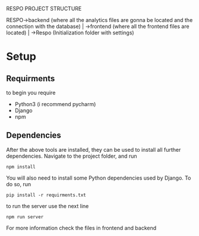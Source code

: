 RESPO PROJECT STRUCTURE

RESPO->backend (where all the analytics files are gonna be located and the connection with the database)
    |
     ->frontend (where all the frontend files are located)
    |
     ->Respo (Initialization folder with settings)


# Setup

## Requirments
to begin you require

* Python3 (i recommend pycharm)
* Django
* npm

## Dependencies

After the above tools are installed, they can be used to install all further dependencies. Navigate to the project folder, and run

```
npm install
```

You will also need to install some Python dependencies used by Django. To do so, run

```
pip install -r requirments.txt
```

to run the server use the next line

```
npm run server
```

For more information check the files in frontend and backend


